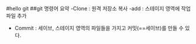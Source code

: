 #hello git
##git 명령어 요약
-Clone : 원격 저장소 복사
-add : 스테이지 영역에 작업 파일 추가
- Commit : 세이브, 스테이지 영역의 파일들을 가지고 커밋(==세이브)를 만들 수 있다.